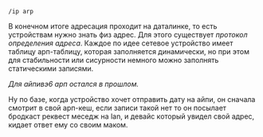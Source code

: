 `/ip arp`

В конечном итоге адресация проходит на даталинке, то есть устройствам нужно знать физ адрес. Для этого существует *протокол определения адреса*. Каждое по идее сетевое устройство имеет таблицу арп-таблицу, которая заполняется динамически, но при этом для стабильности или сисурности немного можно заполнять статическими записями.

*Для айпивэ6 арп остался в прошлом.*

Ну по базе, когда устройство хочет отправить дату на айпи, он сначала смотрит в свой арп-кеш, если записи такой нет то он посылает бродкаст реквест меседж на lan, и девайс который увидел свой адрес, кидает ответ ему со своим маком.

